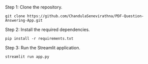 Step 1: Clone the repository.

    git clone https://github.com/ChandulaSenevirathna/PDF-Question-Answering-App.git

Step 2: Install the required dependencies.

    pip install -r requirements.txt

Step 3: Run the Streamlit application.

    streamlit run app.py

